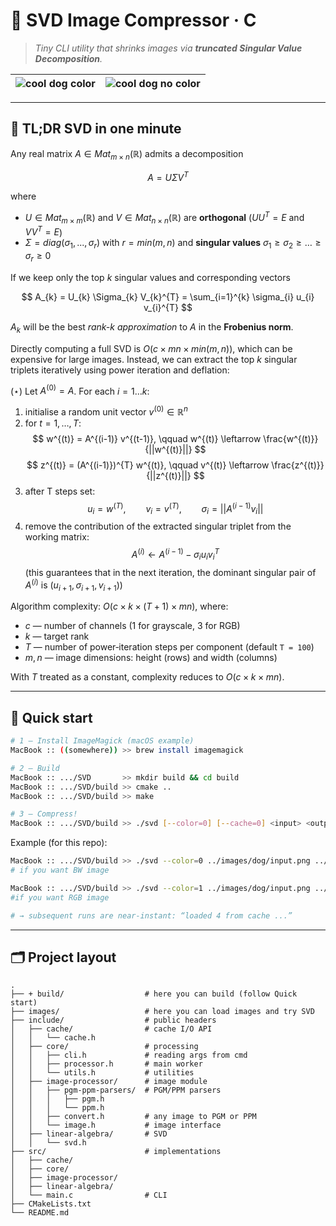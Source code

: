 # 📸 SVD Image Compressor · C

> _Tiny CLI utility that shrinks images via **truncated Singular Value Decomposition**._

| ![cool dog color](/images/dog/cool-dog-color.gif) | ![cool dog no color](/images/dog/cool-dog-nocolor.gif) |
|:-------------------------------------------------:|:------------------------------------------------------:|

---

## 🧠 TL;DR SVD in one minute

Any real matrix $A \in Mat_{m \times n}(\mathbb R)$ admits a decomposition

$$
A = U \Sigma V^{T}
$$

where

- $U \in Mat_{m \times m}(\mathbb R)$ and $V \in Mat_{n \times n}(\mathbb R)$ are **orthogonal** ($U U^{T} = E$
  and $V V^{T} = E$)
- $\Sigma = diag(\sigma_{1}, ..., \sigma_{r})$ with $r = min(m, n)$ and **singular values** $\sigma_1 \ge \sigma_2 \ge \dots \ge \sigma_r \ge 0$

If we keep only the top $k$ singular values and corresponding vectors

$$
A_{k} = U_{k} \Sigma_{k} V_{k}^{T} = \sum_{i=1}^{k} \sigma_{i} u_{i} v_{i}^{T}
$$

$A_k$ will be the best *rank-k approximation* to $A$ in the **Frobenius norm**.

Directly computing a full SVD is $O(c \times m n \times min(m,n))$, which can be expensive for large images. Instead, we
can
extract the top $k$ singular triplets iteratively using power iteration and deflation:

($\star$) Let $A^{(0)} = A$. For each $i = 1 \dots k$:

1. initialise a random unit vector $v^{(0)} \in \mathbb R^{n}$
2. for $t = 1, \dots, T$:
   $$
   w^{(t)} = A^{(i-1)} v^{(t-1)}, \qquad w^{(t)} \leftarrow \frac{w^{(t)}}{||w^{(t)}||}
   $$
   $$
   z^{(t)} = (A^{(i-1)})^{T} w^{(t)}, \qquad v^{(t)} \leftarrow \frac{z^{(t)}}{||z^{(t)}||}
   $$
3. after T steps set:
   $$
   u_{i} = w^{(T)}, \qquad v_{i} = v^{(T)}, \qquad \sigma_{i} = ||A^{(i-1)} v_{i}||
   $$
4. remove the contribution of the extracted singular triplet from the working matrix:
   $$
   A^{(i)} \leftarrow A^{(i-1)} - \sigma_{i} u_{i} v_{i}^{T}
   $$
   (this guarantees that in the next iteration, the dominant singular pair of $A^{(i)}$
   is $(u_{i+1}, \sigma_{i+1}, v_{i+1})$)

Algorithm complexity: $O(c \times k \times (T+1) \times mn)$, where:

- $c$ — number of channels (1 for grayscale, 3 for RGB)
- $k$ — target rank
- $T$ — number of power‐iteration steps per component (default `T = 100`)
- $m, n$ — image dimensions: height (rows) and width (columns)

With $T$ treated as a constant, complexity reduces to $O(c \times k \times mn)$.

---

## 🚀 Quick start

```bash
# 1 – Install ImageMagick (macOS example)
MacBook :: ((somewhere)) >> brew install imagemagick

# 2 – Build
MacBook :: .../SVD       >> mkdir build && cd build
MacBook :: .../SVD/build >> cmake ..
MacBook :: .../SVD/build >> make

# 3 – Compress!
MacBook :: .../SVD/build >> ./svd [--color=0] [--cache=0] <input> <output> <rank>
```

Example (for this repo):

```bash
MacBook :: .../SVD/build >> ./svd --color=0 ../images/dog/input.png ../images/dog/color-nocolor/nocolor/output-nocolor-4 4  
# if you want BW image

MacBook :: .../SVD/build >> ./svd --color=1 ../images/dog/input.png ../images/dog/color-nocolor/color/output-color-4 4  
#if you want RGB image

# → subsequent runs are near-instant: “loaded 4 from cache ...”
```

---

## 🗂 Project layout

```text
.
├── + build/                  # here you can build (follow Quick start)
├── images/                   # here you can load images and try SVD
├── include/                  # public headers
│   ├── cache/                # cache I/O API
│   │   └── cache.h
│   ├── core/                 # processing
│   │   ├── cli.h             # reading args from cmd
│   │   ├── processor.h       # main worker
│   │   └── utils.h           # utilities
│   ├── image-processor/      # image module
│   │   ├── pgm-ppm-parsers/  # PGM/PPM parsers
│   │   │   ├── pgm.h
│   │   │   └── ppm.h
│   │   ├── convert.h         # any image to PGM or PPM
│   │   └── image.h           # image interface
│   ├── linear-algebra/       # SVD
│   │   └── svd.h
├── src/                      # implementations
│   ├── cache/
│   ├── core/
│   ├── image-processor/
│   ├── linear-algebra/
│   └── main.c                # CLI
├── CMakeLists.txt
└── README.md
```
